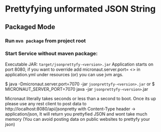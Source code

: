 # Prettyfying unformated JSON String

## Packaged Mode
### Run `mvn package` from project root

### Start Service without maven package:
Executable JAR: `target/jsonprettyfy-<version>.jar`
Application starts on port 8080, if you want to override add micronaut.server.port= <<port>> in application.yml under resources (or) you can use jvm args.

$ java -Dmicronaut.server.port=7070 -jar `jsonprettyfy-<version>.jar` or $ MICRONAUT_SERVER_PORT=7070 java -jar `jsonprettyfy-<version>`.jar  

Micronaut literally takes seconds or less than a second to boot. Once its up please use any rest client to post data to 
http://localhost:8080/api/jsonpretty with Content-Type header -> application/json, It will return you prettyfied JSON and wont take much memory (You can avoid posting data on public websites to prettyfy your json)
  
